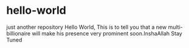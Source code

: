# hello-world
just another repository
Hello World,
This is to tell you that a new multi-billionaire will make his presence very prominent soon.InshaAllah
Stay Tuned
